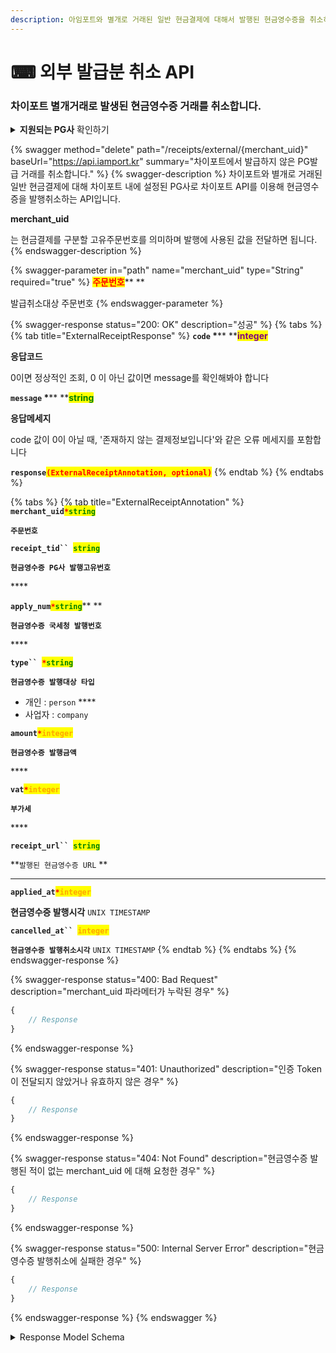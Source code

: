 ```yaml
---
description: 아임포트와 별개로 거래된 일반 현금결제에 대해서 발행된 현금영수증을 취소하는 API 입니다
---
```


# ⌨ 외부 발급분 취소 API

### 차이포트 별개거래로 발생된 현금영수증 거래를 취소합니다.

<details>

<summary><strong>지원되는 PG사</strong> 확인하기</summary>

* **KG 이니시스**

<!---->

* **NHN KCP**

<!---->

* **Settle Bank**

<!---->

* **NICE Payments**

<!---->

* **PayJoa(다우)**

</details>

{% swagger method="delete" path="/receipts/external/{merchant_uid}" baseUrl="https://api.iamport.kr" summary="차이포트에서 발급하지 않은 PG발급 거래를 취소합니다." %}
{% swagger-description %}
차이포트와 별개로 거래된 일반 현금결제에 대해 차이포트 내에 설정된 PG사로 차이포트 API를 이용해 현금영수증을 발행취소하는 API입니다. 

**merchant_uid**

는 현금결제를 구분할 고유주문번호를 의미하며 발행에 사용된 값을 전달하면 됩니다.
{% endswagger-description %}

{% swagger-parameter in="path" name="merchant_uid" type="String" required="true" %}
<mark style="color:red;">**주문번호**</mark>** **&#x20;

발급취소대상 주문번호
{% endswagger-parameter %}

{% swagger-response status="200: OK" description="성공" %}
{% tabs %}
{% tab title="ExternalReceiptResponse" %}
**`code`  **<mark style="color:red;">**\***</mark>** **<mark style="color:purple;">**integer**</mark>

**응답코드**

0이면 정상적인 조회, 0 이 아닌 값이면 message를 확인해봐야 합니다



**`message`  **<mark style="color:red;">**\***</mark>** **<mark style="color:green;">**string**</mark>

**응답메세지**

code 값이 0이 아닐 때, '존재하지 않는 결제정보입니다'와 같은 오류 메세지를 포함합니다



**`response`**<mark style="color:red;">**`(ExternalReceiptAnnotation, optional)`**</mark>&#x20;
{% endtab %}
{% endtabs %}

{% tabs %}
{% tab title="ExternalReceiptAnnotation" %}
**`merchant_uid`**<mark style="color:red;">**`*`**</mark><mark style="color:green;">**`string`**</mark>

**`주문번호`**



**`receipt_tid`` `**<mark style="color:green;">**`string`**</mark>

**`현금영수증 PG사 발행고유번호`**

&#x20;****&#x20;

**`apply_num`**<mark style="color:red;">**`*`**</mark><mark style="color:green;">**`string`**</mark>** **&#x20;

**`현금영수증 국세청 발행번호`**

&#x20;****&#x20;

**`type`` `**<mark style="color:red;">**`*`**</mark><mark style="color:green;">**`string`**</mark>

**`현금영수증 발행대상 타입`**

* 개인 : `person` ****&#x20;
* 사업자 : `company`



**`amount`**<mark style="color:red;">**`*`**</mark><mark style="color:orange;">**`integer`**</mark>

**`현금영수증 발행금액`**

&#x20;****&#x20;

**`vat`**<mark style="color:red;">**`*`**</mark><mark style="color:orange;">**`integer`**</mark>

**`부가세`**

&#x20;****&#x20;

**`receipt_url`` `**<mark style="color:green;">**`string`**</mark>

**`발행된 현금영수증 URL` **&#x20;

****

**`applied_at`**<mark style="color:red;">**`*`**</mark><mark style="color:orange;">**`integer`**</mark>

**현금영수증 발행시각** `UNIX TIMESTAMP`

&#x20;

**`cancelled_at`` `**<mark style="color:orange;">**`integer`**</mark>

**`현금영수증 발행취소시각`** `UNIX TIMESTAMP`
{% endtab %}
{% endtabs %}
{% endswagger-response %}

{% swagger-response status="400: Bad Request" description="merchant_uid 파라메터가 누락된 경우" %}
```javascript
{
    // Response
}
```
{% endswagger-response %}

{% swagger-response status="401: Unauthorized" description="인증 Token이 전달되지 않았거나 유효하지 않은 경우" %}
```javascript
{
    // Response
}
```
{% endswagger-response %}

{% swagger-response status="404: Not Found" description="현금영수증 발행된 적이 없는 merchant_uid 에 대해 요청한 경우" %}
```javascript
{
    // Response
}
```
{% endswagger-response %}

{% swagger-response status="500: Internal Server Error" description="현금영수증 발행취소에 실패한 경우" %}
```javascript
{
    // Response
}
```
{% endswagger-response %}
{% endswagger %}

<details>

<summary>Response Model Schema</summary>

```
{
  "code": 0,
  "message": "string",
  "response": {
    "merchant_uid": "string",
    "receipt_tid": "string",
    "apply_num": "string",
    "type": "person",
    "amount": 0,
    "vat": 0,
    "receipt_url": "string",
    "applied_at": 0,
    "cancelled_at": 0
  }
}
```

</details>
